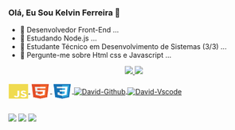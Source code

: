 ### Olá, Eu Sou Kelvin Ferreira 👋

- 🔭 Desenvolvedor Front-End ...
- 🌱 Estudando Node.js ...
- 🌱 Estudante Técnico em Desenvolvimento de Sistemas (3/3) ...
- 💬 Pergunte-me sobre Html css e Javascript ...

<div align="center">
  <a href="https://github.com/Kelvinfx">
  <img height="180em" src="https://github-readme-stats.vercel.app/api?username=Kelvinfx&show_icons=true&theme=cobalt&include_all_commits=true&count_private=true"/>
  <img height="180em" src="https://github-readme-stats.vercel.app/api/top-langs/?username=Kelvinfx&layout=compact&langs_count=7&theme=cobalt"/>
</div>
  
  <div style="display: inline_block"><br>
  <img align="center" alt="David-Js" height="30" width="40" src="https://raw.githubusercontent.com/devicons/devicon/master/icons/javascript/javascript-plain.svg">
  <img align="center" alt="David-HTML" height="30" width="40" src="https://raw.githubusercontent.com/devicons/devicon/master/icons/html5/html5-original.svg">
  <img align="center" alt="David-CSS" height="30" width="40" src="https://raw.githubusercontent.com/devicons/devicon/master/icons/css3/css3-original.svg">
  <img align="center" alt="David-Github" height="30" width="40" src="https://cdn.jsdelivr.net/gh/devicons/devicon/icons/github/github-original.svg" />
  <img align="center" alt="David-Vscode" height="30" width="40" src="https://cdn.jsdelivr.net/gh/devicons/devicon/icons/vscode/vscode-original.svg" />
  
  </div>
  
 ##
  
<div> 
  <a href="https://www.instagram.com/kelvinferreiraxx/" target="_blank"><img src="https://img.shields.io/badge/-Instagram-%23E4405F?style=for-the-badge&logo=instagram&logoColor=white" target="_blank"></a>
  <a href = "kelvinferreira472@gmail.com"><img src="https://img.shields.io/badge/-Gmail-%23333?style=for-the-badge&logo=gmail&logoColor=white" target="_blank"></a>
  <a href="https://www.linkedin.com/in/kelvin-ferreira-9a2ba2240/" target="_blank"><img src="https://img.shields.io/badge/-LinkedIn-%230077B5?style=for-the-badge&logo=linkedin&logoColor=white" target="_blank"></a> 
  
</div>
